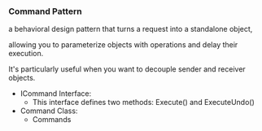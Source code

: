 ### Command Pattern


a behavioral design pattern that turns a request into a standalone object, 

allowing you to parameterize objects with operations and delay their execution. 

It's particularly useful when you want to decouple sender and receiver objects.

* ICommand Interface:
  * This interface defines two methods: Execute() and ExecuteUndo()
* Command Class:
  * Commands



